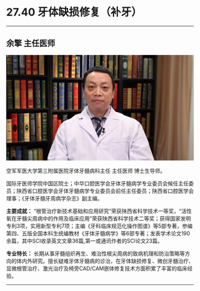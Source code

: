 # 27.40 牙体缺损修复（补牙）

---

## 余擎 主任医师

![1685512193646](image/c27_040/1685512193646.png)

空军军医大学第三附属医院牙体牙髓病科主任 主任医师 博士生导师。

国际牙医师学院中国区院士；中华口腔医学会牙体牙髓病学专业委员会候任主任委员；陕西省口腔医学会牙体牙髓病学专业委员会前任主任委员；陕西省口腔医学会理事；《牙体牙髓牙周病学杂志》副主编。

**主要成就：** “根管治疗新技术基础和应用研究”荣获陕西省科学技术一等奖，“活性氧在牙髓尖周病中的作用及临床应用”荣获陕西省科学技术二等奖；获得国家发明专利3项，实用新型专利7项；主编《牙科临床规范化操作图谱》等5部专著，参编第四、五版全国本科生统编教材《牙体牙髓病学》等6部专著；发表学术论文190余篇，其中SCI收录英文文章36篇,第一或通讯作者的SCI论文23篇。

**专业特长：** 长期从事牙髓组织再生、难治性根尖周病的致病机理和防治策略等方向的体内外研究。擅长疑难牙体牙髓病的诊治，在牙体缺损修复、微创牙髓治疗、显微根管治疗、激光治疗及椅旁CAD/CAM嵌体修复技术方面积累了丰富的临床经验。

---
